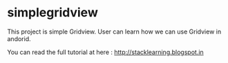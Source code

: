 # simplegridview
This project is simple Gridview. User can learn how we can use Gridview in andorid.

You can read the full tutorial at here : http://stacklearning.blogspot.in
